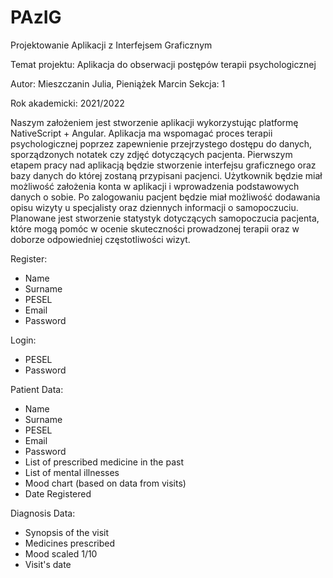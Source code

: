 # PAzIG
Projektowanie Aplikacji z Interfejsem Graficznym


Temat projektu: Aplikacja do obserwacji postępów terapii psychologicznej

Autor: Mieszczanin Julia, Pieniążek Marcin
Sekcja: 1

Rok akademicki: 2021/2022


Naszym założeniem jest stworzenie aplikacji wykorzystując platformę NativeScript + Angular. 
Aplikacja ma wspomagać proces terapii psychologicznej poprzez zapewnienie przejrzystego dostępu
do danych, sporządzonych notatek czy zdjęć dotyczących pacjenta. Pierwszym etapem pracy nad 
aplikacją będzie stworzenie interfejsu graficznego oraz bazy danych do której zostaną przypisani 
pacjenci. Użytkownik będzie miał możliwość założenia konta w aplikacji i wprowadzenia 
podstawowych danych o sobie. Po zalogowaniu pacjent będzie miał możliwość dodawania opisu 
wizyty u specjalisty oraz dziennych informacji o samopoczuciu. Planowane jest stworzenie statystyk 
dotyczących samopoczucia pacjenta, które mogą pomóc w ocenie skuteczności prowadzonej terapii 
oraz w doborze odpowiedniej częstotliwości wizyt.


Register:
- Name
- Surname
- PESEL
- Email
- Password

Login:
- PESEL
- Password

Patient Data:
- Name
- Surname
- PESEL
- Email
- Password
- List of prescribed medicine in the past
- List of mental illnesses
- Mood chart (based on data from visits)
- Date Registered


Diagnosis Data:
- Synopsis of the visit
- Medicines prescribed
- Mood scaled 1/10
- Visit's date

